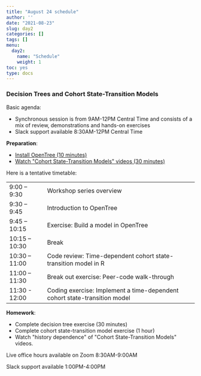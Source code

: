 ```yaml
---
title: "August 24 schedule"
author: ''
date: "2021-08-23"
slug: day2
categories: []
tags: []
menu:
  day2:
    name: "Schedule"
    weight: 1
toc: yes
type: docs
---
```


### Decision Trees and Cohort State-Transition Models

Basic agenda:

- Synchronous session is from 9AM-12PM Central Time and consists of a mix of review, demonstrations and hands-on exercises
- Slack support available 8:30AM-12PM Central Time

**Preparation**:

- [Install OpenTree (10 minutes)](https://cea-and-modeling-using-r-workshop.netlify.app/days/day2/intro_to_decision_analysis/)
- [Watch "Cohort State-Transition Models" videos (30 minutes)](https://cea-and-modeling-using-r-workshop.netlify.app/days/day2/videos_markov/)

Here is a tentative timetable:

|                            |            |
|--------------------------------------------|:------------------|
| 9:00 – 9:30  | Workshop series overview |
| 9:30 – 9:45 | Introduction to OpenTree | 
| 9:45 – 10:15 | Exercise: Build a model in OpenTree |
| 10:15 – 10:30 | Break |
| 10:30 – 11:00 | Code review: Time-dependent cohort state-transition model in R |
| 11:00 – 11:30 | Break out exercise: Peer-code walk-through |
| 11:30 - 12:00 | Coding exercise: Implement a time-dependent cohort state-transition model |

**Homework**:

- Complete decision tree exercise (30 minutes)
- Complete cohort state-transition model exercise (1 hour)
- Watch "history dependence" of "Cohort State-Transition Models" videos. 

Live office hours available on Zoom 8:30AM-9:00AM

Slack support available 1:00PM-4:00PM

